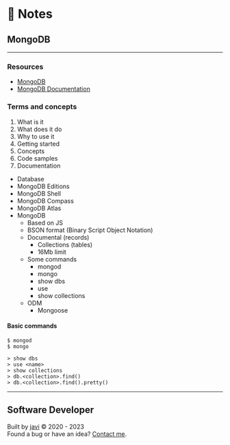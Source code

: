 # :memo: Notes
## MongoDB
- - -
### Resources
* [MongoDB](https://www.mongodb.com/)
* [MongoDB Documentation](https://www.mongodb.com/docs/)
### Terms and concepts
1. What is it
2. What does it do
3. Why to use it
4. Getting started
5. Concepts
6. Code samples
7. Documentation
* Database
* MongoDB Editions
* MongoDB Shell
* MongoDB Compass
* MongoDB Atlas
* MongoDB
  - Based on JS
  - BSON format (Binary Script Object Notation)
  * Documental (records)
    - Collections (tables)
    - 16Mb limit
  * Some commands
    - mongod
    - mongo
    - show dbs
    - use <name db>
    - show collections
  * ODM
    - Mongoose
#### Basic commands

```
$ mongod
$ mongo
```

```
> show dbs
> use <name>
> show collections
> db.<collection>.find()
> db.<collection>.find().pretty()
```
- - -
## Software Developer
Built by [javi](https://github.com/javierandres-dev/) :copyright: 2020 - 2023  
Found a bug or have an idea? [Contact me](https://www.linkedin.com/in/javierandres-dev/).
